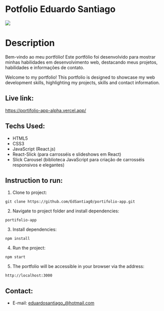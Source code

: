 # Potfolio Eduardo Santiago

<img src="https://github.com/EdSantiag0/portifolio-app/blob/main/public/assets/images/imgportifoliodemo.png">

# Description

Bem-vindo ao meu portfólio! Este portfólio foi desenvolvido para mostrar minhas habilidades em desenvolvimento web, destacando meus projetos, habilidades e informações de contato.

Welcome to my portfolio! This portfolio is designed to showcase my web development skills, highlighting my projects, skills and contact information.

## Live link:

https://portifolio-app-alpha.vercel.app/

## Techs Used:

- HTML5
- CSS3
- JavaScript (React.js)
- React-Slick (para carrosséis e slideshows em React)
- Slick Carousel (biblioteca JavaScript para criação de carrosséis responsivos e elegantes)

## Instruction to run:

1. Clone to project:

```
git clone https://github.com/EdSantiag0/portifolio-app.git
```

2. Navigate to project folder and install dependencies:

```
portifolio-app
```

3. Install dependencies:

```
npm install
```

4. Run the project:

```
npm start
```

5. The portfolio will be accessible in your browser via the address:

```
http://localhost:3000
```

## Contact:

- E-mail: eduardosantiago_@hotmail.com
